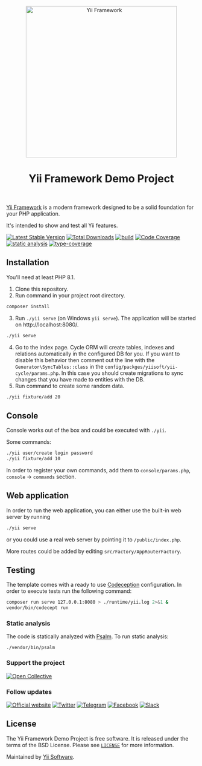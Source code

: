 <p align="center">
    <a href="https://www.yiiframework.com/" target="_blank">
        <img src="https://www.yiiframework.com/image/yii_logo_light.png" width="400" alt="Yii Framework" />
    </a>
    <h1 align="center">Yii Framework Demo Project</h1>
    <br>
</p>

[Yii Framework](https://www.yiiframework.com/) is a modern framework designed to be a solid foundation for your PHP application.

It's intended to show and test all Yii features.

[![Latest Stable Version](https://poser.pugx.org/yiisoft/demo/v)](https://packagist.org/packages/yiisoft/demo)
[![Total Downloads](https://poser.pugx.org/yiisoft/demo/downloads)](https://packagist.org/packages/yiisoft/demo)
[![build](https://github.com/yiisoft/demo/workflows/build/badge.svg)](https://github.com/yiisoft/demo/actions)
[![Code Coverage](https://codecov.io/gh/yiisoft/demo/branch/master/graph/badge.svg?token=dWuz2uAVU2)](https://codecov.io/gh/yiisoft/demo)
[![static analysis](https://github.com/yiisoft/demo/workflows/static%20analysis/badge.svg)](https://github.com/yiisoft/demo/actions?query=workflow%3A%22static+analysis%22)
[![type-coverage](https://shepherd.dev/github/yiisoft/demo/coverage.svg)](https://shepherd.dev/github/yiisoft/demo)

## Installation

You'll need at least PHP 8.1.

1. Clone this repository.
2. Run command in your project root directory.
```bash
composer install
```
3. Run `./yii serve` (on Windows `yii serve`). The application will be started on http://localhost:8080/.
```bash
./yii serve 
```
4. Go to the index page. Cycle ORM will create tables, indexes and relations automatically in the configured DB for you.
   If you want to disable this behavior then comment out the line with the `Generator\SyncTables::class` in the `config/packges/yiisoft/yii-cycle/params.php`.
   In this case you should create migrations to sync changes that you have made to entities with the DB.
5. Run command to create some random data.
```bash
./yii fixture/add 20
```
## Console

Console works out of the box and could be executed with `./yii`.

Some commands:

```bash
./yii user/create login password
./yii fixture/add 10
```

In order to register your own commands, add them to `console/params.php`, `console` → `commands` section.

## Web application

In order to run the web application, you can either use the built-in web server by running 
```bash 
./yii serve
``` 
 or you could use a real web server by pointing it to `/public/index.php`.

More routes could be added by editing `src/Factory/AppRouterFactory`.

## Testing

The template comes with a  ready to use [Codeception](https://codeception.com/) configuration.
In order to execute tests run the following command:

```bash
composer run serve 127.0.0.1:8080 > ./runtime/yii.log 2>&1 &
vendor/bin/codecept run
```

### Static analysis

The code is statically analyzed with [Psalm](https://psalm.dev/). To run static analysis:

```shell
./vendor/bin/psalm
```

### Support the project

[![Open Collective](https://img.shields.io/badge/Open%20Collective-sponsor-7eadf1?logo=open%20collective&logoColor=7eadf1&labelColor=555555)](https://opencollective.com/yiisoft)

### Follow updates

[![Official website](https://img.shields.io/badge/Powered_by-Yii_Framework-green.svg?style=flat)](https://www.yiiframework.com/)
[![Twitter](https://img.shields.io/badge/twitter-follow-1DA1F2?logo=twitter&logoColor=1DA1F2&labelColor=555555?style=flat)](https://twitter.com/yiiframework)
[![Telegram](https://img.shields.io/badge/telegram-join-1DA1F2?style=flat&logo=telegram)](https://t.me/yii3en)
[![Facebook](https://img.shields.io/badge/facebook-join-1DA1F2?style=flat&logo=facebook&logoColor=ffffff)](https://www.facebook.com/groups/yiitalk)
[![Slack](https://img.shields.io/badge/slack-join-1DA1F2?style=flat&logo=slack)](https://yiiframework.com/go/slack)

## License

The Yii Framework Demo Project is free software. It is released under the terms of the BSD License.
Please see [`LICENSE`](./LICENSE.md) for more information.

Maintained by [Yii Software](https://www.yiiframework.com/).
